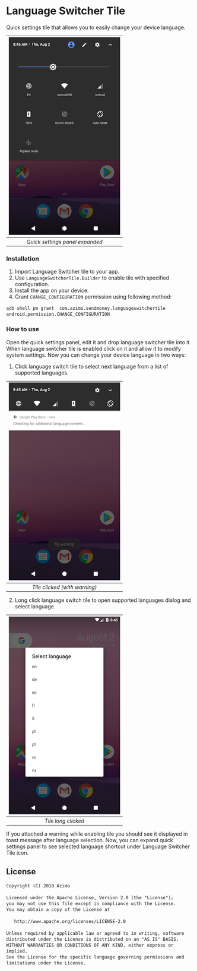 # Language Switcher Tile
Quick settings tile that allows you to easily change your device language.

| ![quick_settings_panel_expanded.png](screenshots/quick_settings_panel_expanded.png) |
|:--:| 
| *Quick settings panel expanded* |

### Installation

1. Import Language Switcher tile to your app.
2. Use ```LanguageSwitcherTile.Builder``` to enable tile with specified configuration. 
3. Install the app on your device.
4. Grant ```CHANGE_CONFIGURATION``` permission using following method:

```
adb shell pm grant  com.azimo.sendmoney.languageswitchertile android.permission.CHANGE_CONFIGURATION
```

### How to use

Open the quick settings panel, edit it and drop language switcher tile into it. When language switcher tile is enabled click on it and allow it to modify system settings. Now you can change your device language in two ways:

1. Click language switch tile to select next language from a list of supported languages.

| ![tile_clicked.png](screenshots/tile_clicked.png) |
|:--:| 
| *Tile clicked (with warning)* |

2. Long click language switch tile to open supported languages dialog and select language.

| ![tile_long_clicked.png](screenshots/tile_long_clicked.png) |
|:--:| 
| *Tile long clicked* |

If you attached a warning while enabling tile you should see it displayed in toast message after language selection. Now, you can expand quick settings panel to see selected language shortcut under Language Switcher Tile icon.

## License

    Copyright (C) 2018 Azimo

    Licensed under the Apache License, Version 2.0 (the "License");
    you may not use this file except in compliance with the License.
    You may obtain a copy of the License at

       http://www.apache.org/licenses/LICENSE-2.0

    Unless required by applicable law or agreed to in writing, software
    distributed under the License is distributed on an "AS IS" BASIS,
    WITHOUT WARRANTIES OR CONDITIONS OF ANY KIND, either express or implied.
    See the License for the specific language governing permissions and
    limitations under the License.

